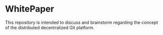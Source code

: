# WhitePaper

This repository is intended to discuss and brainstorm regarding the concept of the distributed decentralized Git platform.